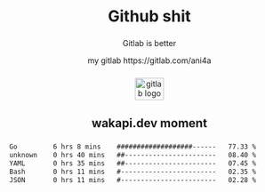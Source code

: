 <h1 align="center">Github shit</h1>

###

<p align="center">Gitlab is better</p>

<p align="center">my gitlab https://gitlab.com/ani4a</p>

###

<div align="center">
  <img src="https://cdn.jsdelivr.net/gh/devicons/devicon/icons/gitlab/gitlab-original.svg" height="40" width="52" alt="gitlab logo"  />
</div>

###

<h2 align="center">wakapi.dev moment</h2>

###

<!--START_SECTION:waka-->

```txt
Go         6 hrs 8 mins    ###################------   77.33 %
unknown    0 hrs 40 mins   ##-----------------------   08.40 %
YAML       0 hrs 35 mins   ##-----------------------   07.45 %
Bash       0 hrs 11 mins   #------------------------   02.35 %
JSON       0 hrs 11 mins   #------------------------   02.28 %
```

<!--END_SECTION:waka-->

###
